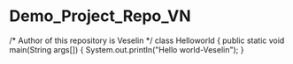 # Demo_Project_Repo_VN
/* Author of this repository is Veselin */
class Helloworld
{
public static void main(String args[])
{
System.out.println("Hello world-Veselin");
}
